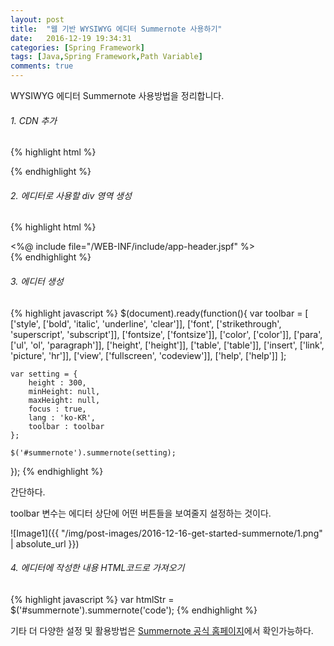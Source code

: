 ```yaml
---
layout: post
title:  "웹 기반 WYSIWYG 에디터 Summernote 사용하기"
date:   2016-12-19 19:34:31
categories: [Spring Framework]
tags: [Java,Spring Framework,Path Variable]
comments: true
---
```

WYSIWYG 에디터 Summernote 사용방법을 정리합니다.
<!--more-->
###### 1. CDN 추가
{% highlight html %}
<link href="http://cdnjs.cloudflare.com/ajax/libs/summernote/0.8.2/summernote.css" rel="stylesheet">
<script src="http://cdnjs.cloudflare.com/ajax/libs/summernote/0.8.2/summernote.js"></script>
{% endhighlight %}

###### 2. 에디터로 사용할 div 영역 생성
{% highlight html %}
<!DOCTYPE html PUBLIC "-//W3C//DTD HTML 4.01 Transitional//EN" "http://www.w3.org/TR/html4/loose.dtd">
<html>
    <head>
        <meta http-equiv="Content-Type" content="text/html; charset=UTF-8">
        <%@ include file="/WEB-INF/include/app-header.jspf" %>
        <title>Insert title here</title>
    </head>
    <body>
        <div id="summernote"></div>
    </body>
</html>
{% endhighlight %}

###### 3. 에디터 생성
{% highlight javascript %}
$(document).ready(function(){
    var toolbar = [
        ['style', ['bold', 'italic', 'underline', 'clear']],
        ['font', ['strikethrough', 'superscript', 'subscript']],
        ['fontsize', ['fontsize']],
        ['color', ['color']],
        ['para', ['ul', 'ol', 'paragraph']],
        ['height', ['height']],
        ['table', ['table']],
        ['insert', ['link', 'picture', 'hr']],
        ['view', ['fullscreen', 'codeview']],
        ['help', ['help']]
    ];

    var setting = {
        height : 300,
        minHeight: null,
        maxHeight: null,
        focus : true,
        lang : 'ko-KR',    
        toolbar : toolbar
    };

    $('#summernote').summernote(setting);
});
{% endhighlight %}

간단하다.  

toolbar 변수는 에디터 상단에 어떤 버튼들을 보여줄지 설정하는 것이다.  

![Image1]({{ "/img/post-images/2016-12-16-get-started-summernote/1.png" | absolute_url }})

###### 4. 에디터에 작성한 내용 HTML코드로 가져오기
{% highlight javascript %}
var htmlStr = $('#summernote').summernote('code');
{% endhighlight %}

기타 더 다양한 설정 및 활용방법은 [Summernote 공식 홈페이지](https://summernote.org/)에서 확인가능하다.
